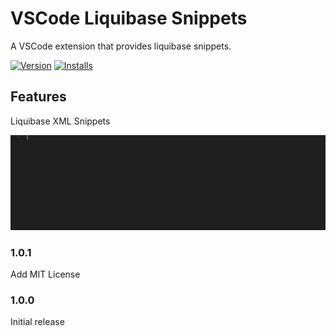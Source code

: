 # VSCode Liquibase Snippets

A VSCode extension that provides liquibase snippets.

[![Version](https://vsmarketplacebadge.apphb.com/version/chris-rimmer.liquibase-snippets.svg)](https://marketplace.visualstudio.com/items?itemName=chris-rimmer.liquibase-snippets)
[![Installs](https://vsmarketplacebadge.apphb.com/installs-short/chris-rimmer.liquibase-snippets.svg)](https://marketplace.visualstudio.com/items?itemName=chris-rimmer.liquibase-snippets)

## Features

Liquibase XML Snippets

![Example](images/example.gif)

### 1.0.1

Add MIT License

### 1.0.0

Initial release